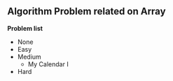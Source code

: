 ## Algorithm Problem related on Array

**Problem list**
* None
* Easy
* Medium
	* My Calendar I
* Hard

